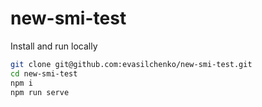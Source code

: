 # new-smi-test

Install and run locally

```bash
git clone git@github.com:evasilchenko/new-smi-test.git
cd new-smi-test
npm i
npm run serve
```
